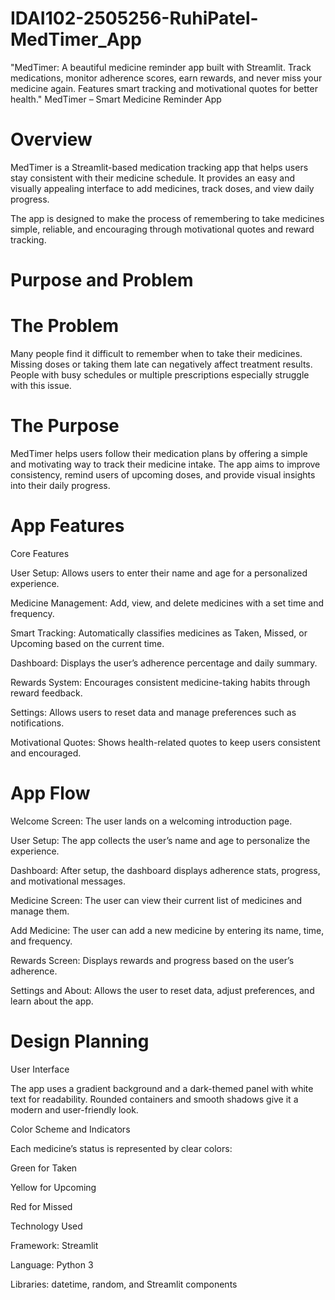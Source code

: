 # IDAI102-2505256-RuhiPatel-MedTimer_App
"MedTimer: A beautiful medicine reminder app built with Streamlit. Track medications, monitor adherence scores, earn rewards, and never miss your medicine again. Features smart tracking and motivational quotes for better health."
MedTimer – Smart Medicine Reminder App

# Overview

MedTimer is a Streamlit-based medication tracking app that helps users stay consistent with their medicine schedule. It provides an easy and visually appealing interface to add medicines, track doses, and view daily progress.

The app is designed to make the process of remembering to take medicines simple, reliable, and encouraging through motivational quotes and reward tracking.

# Purpose and Problem
# The Problem

Many people find it difficult to remember when to take their medicines. Missing doses or taking them late can negatively affect treatment results. People with busy schedules or multiple prescriptions especially struggle with this issue.

# The Purpose

MedTimer helps users follow their medication plans by offering a simple and motivating way to track their medicine intake. The app aims to improve consistency, remind users of upcoming doses, and provide visual insights into their daily progress.

# App Features
Core Features

User Setup: Allows users to enter their name and age for a personalized experience.

Medicine Management: Add, view, and delete medicines with a set time and frequency.

Smart Tracking: Automatically classifies medicines as Taken, Missed, or Upcoming based on the current time.

Dashboard: Displays the user’s adherence percentage and daily summary.

Rewards System: Encourages consistent medicine-taking habits through reward feedback.

Settings: Allows users to reset data and manage preferences such as notifications.

Motivational Quotes: Shows health-related quotes to keep users consistent and encouraged.

# App Flow

Welcome Screen: The user lands on a welcoming introduction page.

User Setup: The app collects the user’s name and age to personalize the experience.

Dashboard: After setup, the dashboard displays adherence stats, progress, and motivational messages.

Medicine Screen: The user can view their current list of medicines and manage them.

Add Medicine: The user can add a new medicine by entering its name, time, and frequency.

Rewards Screen: Displays rewards and progress based on the user’s adherence.

Settings and About: Allows the user to reset data, adjust preferences, and learn about the app.

# Design Planning
User Interface

The app uses a gradient background and a dark-themed panel with white text for readability. Rounded containers and smooth shadows give it a modern and user-friendly look.

Color Scheme and Indicators

Each medicine’s status is represented by clear colors:

Green for Taken

Yellow for Upcoming

Red for Missed

Technology Used

Framework: Streamlit

Language: Python 3

Libraries: datetime, random, and Streamlit components

